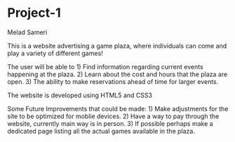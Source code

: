 # Project-1

Melad Sameri

This is a website advertising a game plaza, where individuals can come 
and play a variety of different games!

The user will be able to
    1) Find information regarding current events happening at the plaza.
    2) Learn about the cost and hours that the plaza are open.
    3) The ability to make reservations ahead of time for larger events.

The website is developed using HTML5 and CSS3

Some Future Improvements that could be made:
    1) Make adjustments for the site to be optimized for moblie devices.
    2) Have a way to pay through the website, currently main way is in person.
    3) If possible perhaps make a dedicated page listing all the actual games   available in the plaza.
